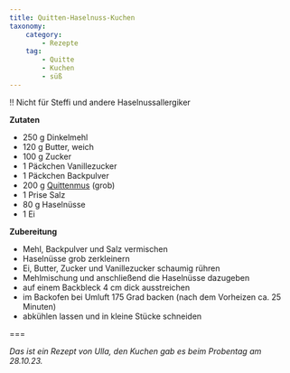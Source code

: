 ```yaml
---
title: Quitten-Haselnuss-Kuchen
taxonomy:
    category:
        - Rezepte
    tag:
        - Quitte
        - Kuchen
        - süß
---
```


!! Nicht für Steffi und andere Haselnussallergiker

**Zutaten**
* 250 g Dinkelmehl
* 120 g Butter, weich
* 100 g Zucker
* 1 Päckchen Vanillezucker
* 1 Päckchen Backpulver
* 200 g [Quittenmus](/choerchen-intern/choerchenkochbuch/quittenmus) (grob)
* 1 Prise Salz
* 80 g Haselnüsse
* 1 Ei

**Zubereitung**
* Mehl, Backpulver und Salz vermischen
* Haselnüsse grob zerkleinern
* Ei, Butter, Zucker und Vanillezucker schaumig rühren
* Mehlmischung und anschließend die Haselnüsse dazugeben
* auf einem Backbleck 4 cm dick ausstreichen 
* im Backofen bei Umluft 175 Grad backen (nach dem Vorheizen ca. 25 Minuten)
* abkühlen lassen und in kleine Stücke schneiden


===

_Das ist ein Rezept von Ulla, den Kuchen gab es beim Probentag am 28.10.23._